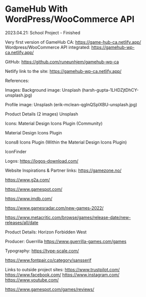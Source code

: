 # GameHub With WordPress/WooCommerce API
2023.04.21:
School Project - Finished

Very first version of GameHub CA: https://game-hub-ca.netlify.app/
Wordpress/WooCommerce API integrated: https://gamehub-wp-ca.netlify.app/

GitHub:
https://github.com/runeunhjem/gamehub-wp-ca

Netlify link to the site:
https://gamehub-wp-ca.netlify.app/

References:

Images:
Background image:
Unsplash (harsh-gupta-1LHDZjtDhCY-unsplash.jpg)

Profile image:
Unsplash (erik-mclean-qgInQSplXBU-unsplash.jpg)

Product Details (2 images)
Unsplash


Icons:
Material Design Icons Plugin (Community)

Material Design Icons Plugin

Icons8 Icons Plugin (Within the Material Design Icons Plugin)

IconFinder



Logos:
https://logos-download.com/



Website Inspirations & Partner links:
https://gamezone.no/

https://www.g2a.com/

https://www.gamespot.com/

https://www.imdb.com/

https://www.gamesradar.com/new-games-2022/

https://www.metacritic.com/browse/games/release-date/new-releases/all/date



Product Details:
Horizon Forbidden West

Producer: Guerrilla
https://www.guerrilla-games.com/games



Typography:
https://type-scale.com/

https://www.fontpair.co/category/sansserif


Links to outside project sites:
https://www.trustpilot.com/
https://www.facebook.com/
https://www.instagram.com/
https://www.youtube.com/

https://www.gamespot.com/games/reviews/



